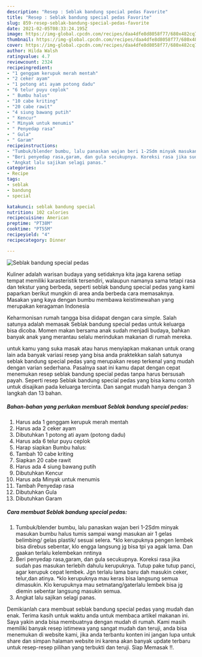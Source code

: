```yaml
---
description: "Resep : Seblak bandung special pedas Favorite"
title: "Resep : Seblak bandung special pedas Favorite"
slug: 859-resep-seblak-bandung-special-pedas-favorite
date: 2021-02-05T08:33:24.195Z
image: https://img-global.cpcdn.com/recipes/daa4dfe8d8058f77/680x482cq70/seblak-bandung-special-pedas-foto-resep-utama.jpg
thumbnail: https://img-global.cpcdn.com/recipes/daa4dfe8d8058f77/680x482cq70/seblak-bandung-special-pedas-foto-resep-utama.jpg
cover: https://img-global.cpcdn.com/recipes/daa4dfe8d8058f77/680x482cq70/seblak-bandung-special-pedas-foto-resep-utama.jpg
author: Hilda Walsh
ratingvalue: 4.7
reviewcount: 2324
recipeingredient:
- "1 genggam kerupuk merah mentah"
- "2 ceker ayam"
- "1 potong ati ayam potong dadu"
- "6 telur puyu ceplok"
- " Bumbu halus"
- "10 cabe kriting"
- "20 cabe rawit"
- "4 siung bawang putih"
- " Kencur"
- " Minyak untuk menumis"
- " Penyedap rasa"
- " Gula"
- " Garam"
recipeinstructions:
- "Tumbuk/blender bumbu, lalu panaskan wajan beri 1-2Sdm minyak masukan bumbu halus tumis sampai wangi masukan air 1 gelas belimbing/ gelas plastik/ sesuai selera. *klo kerupuknya pengen lembek bisa direbus sebentar, klo engga langsung jg bisa tpi ya agak lama. Dan gaakan terlalu kelembekan nntinya"
- "Beri penyedap rasa,garam, dan gula secukupnya. Koreksi rasa jika sudah pas masukan terlebih dahulu kerupuknya. Tutup pake tutup panci, agar kerupuk cepat lembek. Jgn terlalu lama baru dah masukin ceker, telur,dan atinya. *klo kerupuknya mau keras bisa langsung semua dimasukin. Klo kerupuknya mau setmatang/gaterlalu lembek bisa jg diemin sebentar langsung masukin semua."
- "Angkat lalu sajikan selagi panas."
categories:
- Recipe
tags:
- seblak
- bandung
- special

katakunci: seblak bandung special 
nutrition: 102 calories
recipecuisine: American
preptime: "PT38M"
cooktime: "PT55M"
recipeyield: "4"
recipecategory: Dinner

---
```



![Seblak bandung special pedas](https://img-global.cpcdn.com/recipes/daa4dfe8d8058f77/680x482cq70/seblak-bandung-special-pedas-foto-resep-utama.jpg)

Kuliner adalah warisan budaya yang setidaknya kita jaga karena setiap tempat memiliki karasteristik tersendiri, walaupun namanya sama tetapi rasa dan tekstur yang berbeda, seperti seblak bandung special pedas yang kami paparkan berikut mungkin di area anda berbeda cara memasaknya. Masakan yang kaya dengan bumbu membawa keistimewahan yang merupakan keragaman Indonesia

Keharmonisan rumah tangga bisa didapat dengan cara simple. Salah satunya adalah memasak Seblak bandung special pedas untuk keluarga bisa dicoba. Momen makan bersama anak sudah menjadi budaya, bahkan banyak anak yang merantau selalu merindukan makanan di rumah mereka.



untuk kamu yang suka masak atau harus menyiapkan makanan untuk orang lain ada banyak variasi resep yang bisa anda praktekkan salah satunya seblak bandung special pedas yang merupakan resep terkenal yang mudah dengan varian sederhana. Pasalnya saat ini kamu dapat dengan cepat menemukan resep seblak bandung special pedas tanpa harus bersusah payah.
Seperti resep Seblak bandung special pedas yang bisa kamu contoh untuk disajikan pada keluarga tercinta. Dan sangat mudah hanya dengan 3 langkah dan 13 bahan.


<!--inarticleads1-->

##### Bahan-bahan yang perlukan membuat Seblak bandung special pedas:

1. Harus ada 1 genggam kerupuk merah mentah
1. Harus ada 2 ceker ayam
1. Dibutuhkan 1 potong ati ayam (potong dadu)
1. Harus ada 6 telur puyu ceplok
1. Harap siapkan  Bumbu halus:
1. Tambah 10 cabe kriting
1. Siapkan 20 cabe rawit
1. Harus ada 4 siung bawang putih
1. Dibutuhkan  Kencur
1. Harus ada  Minyak untuk menumis
1. Tambah  Penyedap rasa
1. Dibutuhkan  Gula
1. Dibutuhkan  Garam




<!--inarticleads2-->

##### Cara membuat  Seblak bandung special pedas:

1. Tumbuk/blender bumbu, lalu panaskan wajan beri 1-2Sdm minyak masukan bumbu halus tumis sampai wangi masukan air 1 gelas belimbing/ gelas plastik/ sesuai selera. *klo kerupuknya pengen lembek bisa direbus sebentar, klo engga langsung jg bisa tpi ya agak lama. Dan gaakan terlalu kelembekan nntinya
1. Beri penyedap rasa,garam, dan gula secukupnya. Koreksi rasa jika sudah pas masukan terlebih dahulu kerupuknya. Tutup pake tutup panci, agar kerupuk cepat lembek. Jgn terlalu lama baru dah masukin ceker, telur,dan atinya. *klo kerupuknya mau keras bisa langsung semua dimasukin. Klo kerupuknya mau setmatang/gaterlalu lembek bisa jg diemin sebentar langsung masukin semua.
1. Angkat lalu sajikan selagi panas.




Demikianlah cara membuat seblak bandung special pedas yang mudah dan enak. Terima kasih untuk waktu anda untuk membaca artikel makanan ini. Saya yakin anda bisa membuatnya dengan mudah di rumah. Kami masih memiliki banyak resep istimewa yang sangat mudah dan teruji, anda bisa menemukan di website kami, jika anda terbantu konten ini jangan lupa untuk share dan simpan halaman website ini karena akan banyak update terbaru untuk resep-resep pilihan yang terbukti dan teruji. Siap Memasak !!. 
